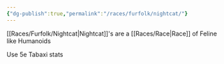 ```yaml
---
{"dg-publish":true,"permalink":"/races/furfolk/nightcat/"}
---
```


[[Races/Furfolk/Nightcat\|Nightcat]]'s are a [[Races/Race\|Race]] of Feline like Humanoids

Use 5e Tabaxi stats